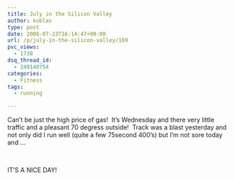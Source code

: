 ```yaml
---
title: July in the Silicon Valley
author: koblas
type: post
date: 2008-07-23T16:14:47+00:00
url: /p/july-in-the-silicon-valley/169
pvc_views:
  - 1738
dsq_thread_id:
  - 249140754
categories:
  - Fitness
tags:
  - running

---
```

Can&#8217;t be just the high price of gas!&nbsp; It&#8217;s Wednesday and there very little traffic and a pleasant 70 degress outside!&nbsp; Track was a blast yesterday and not only did I run well (quite a few 75second 400&#8217;s) but I&#8217;m not sore today and &#8230;

&nbsp;

IT&#8217;S A NICE DAY!
